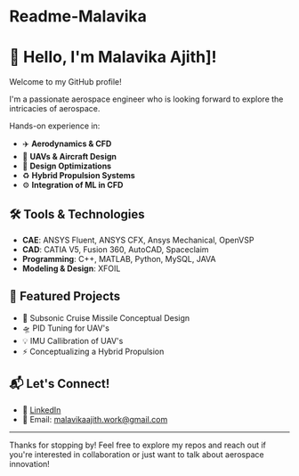 # Readme-Malavika
# 👋 Hello, I'm Malavika Ajith]!

Welcome to my GitHub profile! 

I'm a passionate aerospace engineer who is looking forward to explore the intricacies of aerospace.

Hands-on experience in:

- ✈️ **Aerodynamics & CFD**
- 🚀 **UAVs & Aircraft Design**
- 🔁 **Design Optimizations**
- ♻️ **Hybrid Propulsion Systems**
- ⚙️ **Integration of ML in CFD**

## 🛠 Tools & Technologies
- **CAE**: ANSYS Fluent, ANSYS CFX, Ansys Mechanical, OpenVSP 
- **CAD**: CATIA V5, Fusion 360, AutoCAD, Spaceclaim
- **Programming**: C++, MATLAB, Python, MySQL, JAVA  
- **Modeling & Design**: XFOIL

## 📂 Featured Projects
- 🚀 Subsonic Cruise Missile Conceptual Design
- 🛸 PID Tuning for UAV's
- 💡 IMU Callibration of UAV's
- ⚡ Conceptualizing a Hybrid Propulsion

## 📬 Let's Connect!
- 💼 [LinkedIn](https://www.linkedin.com/in/malavika-ajith-9aaa901b9/)  
- 📧 Email: malavikaajith.work@gmail.com

---

Thanks for stopping by! Feel free to explore my repos and reach out if you're interested in collaboration or just want to talk about aerospace innovation!
